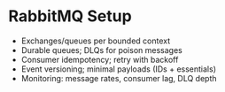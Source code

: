 # RabbitMQ Setup

- Exchanges/queues per bounded context
- Durable queues; DLQs for poison messages
- Consumer idempotency; retry with backoff
- Event versioning; minimal payloads (IDs + essentials)
- Monitoring: message rates, consumer lag, DLQ depth